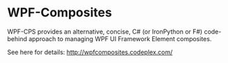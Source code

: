 # WPF-Composites
WPF-CPS provides an alternative, concise, C# (or IronPython or F#) code-behind approach to managing WPF UI Framework Element composites.

See here for details: http://wpfcomposites.codeplex.com/
